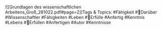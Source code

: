 
![[Grundlagen des wissenschaftlichen Arbeitens_Groß_281022.pdf#page=2]]Tags & Topics:
   #Fähigkeit
   #Darüber
   #Wissenschaftler
   #Fähigkeiten
   #Leben
   #Erfülle
   #Anfertig
   #Kenntnis
   #Lebens
   #Erfüllen
   #Anfertigen
   #Autor
   #Kenntnisse